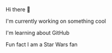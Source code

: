 <!DOCTYPEhtml>
<html>
<bold> Hi there 👋 </bold>
<p> I'm currently working on something cool </p>
<p> I'm learning about GitHub </p>
<p> Fun fact I am a Star Wars fan </p>
</html>
